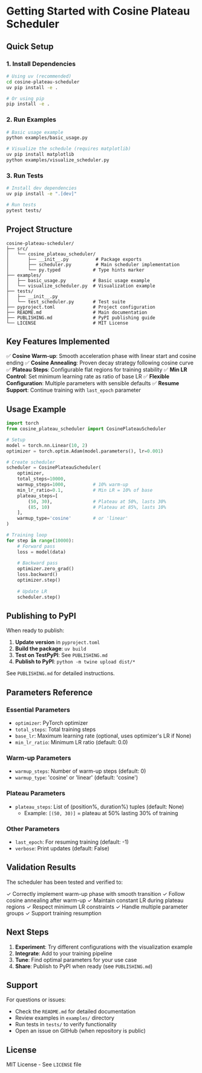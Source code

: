 # Getting Started with Cosine Plateau Scheduler

## Quick Setup

### 1. Install Dependencies

```bash
# Using uv (recommended)
cd cosine-plateau-scheduler
uv pip install -e .

# Or using pip
pip install -e .
```

### 2. Run Examples

```bash
# Basic usage example
python examples/basic_usage.py

# Visualize the schedule (requires matplotlib)
uv pip install matplotlib
python examples/visualize_scheduler.py
```

### 3. Run Tests

```bash
# Install dev dependencies
uv pip install -e ".[dev]"

# Run tests
pytest tests/
```

## Project Structure

```
cosine-plateau-scheduler/
├── src/
│   └── cosine_plateau_scheduler/
│       ├── __init__.py          # Package exports
│       ├── scheduler.py         # Main scheduler implementation
│       └── py.typed            # Type hints marker
├── examples/
│   ├── basic_usage.py          # Basic usage example
│   └── visualize_scheduler.py  # Visualization example
├── tests/
│   ├── __init__.py
│   └── test_scheduler.py       # Test suite
├── pyproject.toml              # Project configuration
├── README.md                   # Main documentation
├── PUBLISHING.md               # PyPI publishing guide
└── LICENSE                     # MIT License

```

## Key Features Implemented

✅ **Cosine Warm-up**: Smooth acceleration phase with linear start and cosine ending
✅ **Cosine Annealing**: Proven decay strategy following cosine curve
✅ **Plateau Steps**: Configurable flat regions for training stability
✅ **Min LR Control**: Set minimum learning rate as ratio of base LR
✅ **Flexible Configuration**: Multiple parameters with sensible defaults
✅ **Resume Support**: Continue training with `last_epoch` parameter

## Usage Example

```python
import torch
from cosine_plateau_scheduler import CosinePlateauScheduler

# Setup
model = torch.nn.Linear(10, 2)
optimizer = torch.optim.Adam(model.parameters(), lr=0.001)

# Create scheduler
scheduler = CosinePlateauScheduler(
    optimizer,
    total_steps=10000,
    warmup_steps=1000,          # 10% warm-up
    min_lr_ratio=0.1,           # Min LR = 10% of base
    plateau_steps=[
        (50, 30),               # Plateau at 50%, lasts 30%
        (85, 10)                # Plateau at 85%, lasts 10%
    ],
    warmup_type='cosine'        # or 'linear'
)

# Training loop
for step in range(10000):
    # Forward pass
    loss = model(data)
    
    # Backward pass
    optimizer.zero_grad()
    loss.backward()
    optimizer.step()
    
    # Update LR
    scheduler.step()
```

## Publishing to PyPI

When ready to publish:

1. **Update version** in `pyproject.toml`
2. **Build the package**: `uv build`
3. **Test on TestPyPI**: See `PUBLISHING.md`
4. **Publish to PyPI**: `python -m twine upload dist/*`

See `PUBLISHING.md` for detailed instructions.

## Parameters Reference

### Essential Parameters

- `optimizer`: PyTorch optimizer
- `total_steps`: Total training steps
- `base_lr`: Maximum learning rate (optional, uses optimizer's LR if None)
- `min_lr_ratio`: Minimum LR ratio (default: 0.0)

### Warm-up Parameters

- `warmup_steps`: Number of warm-up steps (default: 0)
- `warmup_type`: 'cosine' or 'linear' (default: 'cosine')

### Plateau Parameters

- `plateau_steps`: List of (position%, duration%) tuples (default: None)
  - Example: `[(50, 30)]` = plateau at 50% lasting 30% of training

### Other Parameters

- `last_epoch`: For resuming training (default: -1)
- `verbose`: Print updates (default: False)

## Validation Results

The scheduler has been tested and verified to:

✓ Correctly implement warm-up phase with smooth transition
✓ Follow cosine annealing after warm-up
✓ Maintain constant LR during plateau regions
✓ Respect minimum LR constraints
✓ Handle multiple parameter groups
✓ Support training resumption

## Next Steps

1. **Experiment**: Try different configurations with the visualization example
2. **Integrate**: Add to your training pipeline
3. **Tune**: Find optimal parameters for your use case
4. **Share**: Publish to PyPI when ready (see `PUBLISHING.md`)

## Support

For questions or issues:
- Check the `README.md` for detailed documentation
- Review examples in `examples/` directory
- Run tests in `tests/` to verify functionality
- Open an issue on GitHub (when repository is public)

## License

MIT License - See `LICENSE` file

